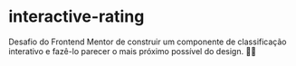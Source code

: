 # interactive-rating
Desafio do Frontend Mentor de construir um componente de classificação interativo e fazê-lo parecer o mais próximo possível do design.  🐱‍👤
